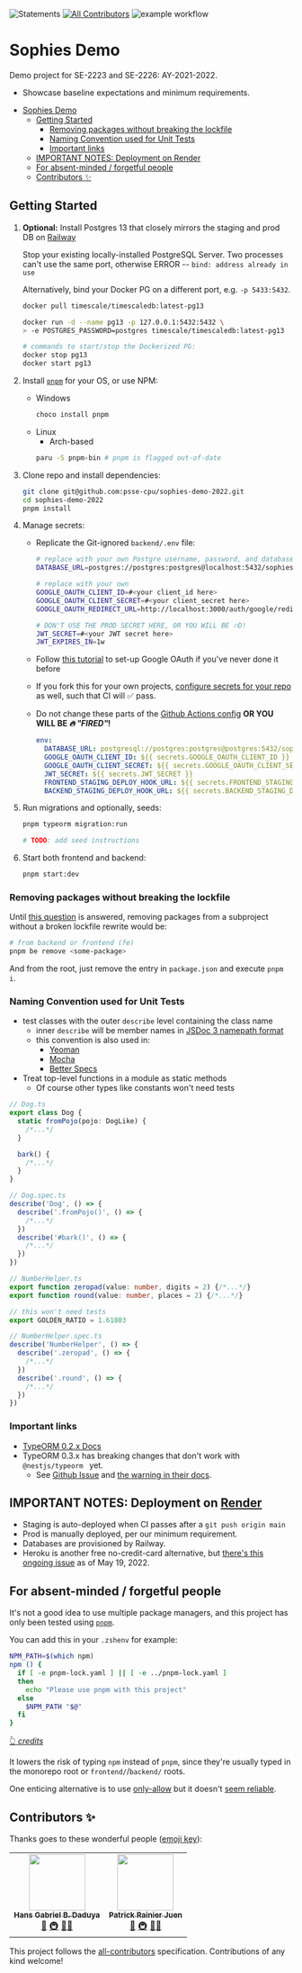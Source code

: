 ![Statements](https://img.shields.io/badge/Backend%20Code%20Coverage-80.32%25-yellow.svg?style=flat&logo=jest)<!-- ALL-CONTRIBUTORS-BADGE:START - Do not remove or modify this section -->
[![All Contributors](https://img.shields.io/badge/all_contributors-2-orange.svg?style=flat-square)](#contributors-) <!-- ALL-CONTRIBUTORS-BADGE:END -->![example workflow](https://github.com/psse-cpu/sophies-demo-2022/actions/workflows/node.js.yml/badge.svg)

# Sophies Demo

Demo project for SE-2223 and SE-2226: AY-2021-2022.

- Showcase baseline expectations and minimum requirements.

<!--ts-->

- [Sophies Demo](#sophies-demo)
  - [Getting Started](#getting-started)
    - [Removing packages without breaking the lockfile](#removing-packages-without-breaking-the-lockfile)
    - [Naming Convention used for Unit Tests](#naming-convention-used-for-unit-tests)
    - [Important links](#important-links)
  - [IMPORTANT NOTES: Deployment on <a href="https://render.com" rel="nofollow">Render</a>](#important-notes-deployment-on-render)
  - [For absent-minded / forgetful people](#for-absent-minded--forgetful-people)
  - [Contributors <g-emoji class="g-emoji" alias="sparkles" fallback-src="https://github.githubassets.com/images/icons/emoji/unicode/2728.png">✨</g-emoji>](#contributors-)

<!-- Added by: michael, at: Thursday, 19 May, 2022 11:41:04 AM PST -->

<!--te-->

## Getting Started

1. **Optional:** Install Postgres 13 that closely mirrors the staging and prod
   DB on [Railway](https://railway.app/)

   Stop your existing locally-installed PostgreSQL Server.
   Two processes can't use the same port, otherwise ERROR -- `bind: address already in use`

   Alternatively, bind your Docker PG on a different port, e.g. `-p 5433:5432`.

   ```sh
   docker pull timescale/timescaledb:latest-pg13

   docker run -d --name pg13 -p 127.0.0.1:5432:5432 \
   > -e POSTGRES_PASSWORD=postgres timescale/timescaledb:latest-pg13

   # commands to start/stop the Dockerized PG:
   docker stop pg13
   docker start pg13
   ```

2. Install [`pnpm`](https://pnpm.io/) for your OS, or use NPM:
   - Windows
     ```sh
     choco install pnpm
     ```
   - Linux
     - Arch-based
     ```sh
     paru -S pnpm-bin # pnpm is flagged out-of-date
     ```
3. Clone repo and install dependencies:
   ```sh
   git clone git@github.com:psse-cpu/sophies-demo-2022.git
   cd sophies-demo-2022
   pnpm install
   ```
4. Manage secrets:

   - Replicate the Git-ignored `backend/.env` file:

     ```sh
     # replace with your own Postgre username, password, and database
     DATABASE_URL=postgres://postgres:postgres@localhost:5432/sophies_demo

     # replace with your own
     GOOGLE_OAUTH_CLIENT_ID=#<your client_id here>
     GOOGLE_OAUTH_CLIENT_SECRET=#<your client_secret here>
     GOOGLE_OAUTH_REDIRECT_URL=http://localhost:3000/auth/google/redirect

     # DON'T USE THE PROD SECRET HERE, OR YOU WILL BE 🔥D!
     JWT_SECRET=#<your JWT secret here>
     JWT_EXPIRES_IN=1w
     ```

   - Follow [this tutorial][4] to set-up Google OAuth if you've never done it before
   - If you fork this for your own projects, [configure secrets for your repo][5] as well,
     such that CI will :white_check_mark: pass.
   - Do not change these parts of the [Github Actions config][7] **OR YOU WILL BE _:fire: "FIRED"_!**

     ```yaml
     env:
       DATABASE_URL: postgresql://postgres:postgres@postgres:5432/sophies_demo
       GOOGLE_OAUTH_CLIENT_ID: ${{ secrets.GOOGLE_OAUTH_CLIENT_ID }}
       GOOGLE_OAUTH_CLIENT_SECRET: ${{ secrets.GOOGLE_OAUTH_CLIENT_SECRET }}
       JWT_SECRET: ${{ secrets.JWT_SECRET }}
       FRONTEND_STAGING_DEPLOY_HOOK_URL: ${{ secrets.FRONTEND_STAGING_DEPLOY_HOOK_URL }}
       BACKEND_STAGING_DEPLOY_HOOK_URL: ${{ secrets.BACKEND_STAGING_DEPLOY_HOOK_URL }}
     ```

5. Run migrations and optionally, seeds:

   ```sh
   pnpm typeorm migration:run

   # TODO: add seed instructions
   ```

6. Start both frontend and backend:
   ```sh
   pnpm start:dev
   ```

### Removing packages without breaking the lockfile

Until [this question](https://github.com/pnpm/pnpm/discussions/4754) is answered,
removing packages from a subproject without a broken lockfile rewrite would be:

```sh
# from backend or frontend (fe)
pnpm be remove <some-package>
```

And from the root, just remove the entry in `package.json` and execute `pnpm i`.

### Naming Convention used for Unit Tests

- test classes with the outer `describe` level containing the class name
  - inner `describe` will be member names in [JSDoc 3 namepath format][3]
  - this convention is also used in:
    - [Yeoman](https://yeoman.io/contributing/testing-guidelines.html)
    - [Mocha](https://mochajs.org/)
    - [Better Specs](https://www.betterspecs.org/)
- Treat top-level functions in a module as static methods
  - Of course other types like constants won't need tests

```ts
// Dog.ts
export class Dog {
  static fromPojo(pojo: DogLike) {
    /*...*/
  }

  bark() {
    /*...*/
  }
}
```

```ts
// Dog.spec.ts
describe('Dog', () => {
  describe('.fromPojo()', () => {
    /*...*/
  })
  describe('#bark()', () => {
    /*...*/
  })
})
```

```ts
// NumberHelper.ts
export function zeropad(value: number, digits = 2) {/*...*/}
export function round(value: number, places = 2) {/*...*/}

// this won't need tests
export GOLDEN_RATIO = 1.61803
```

```ts
// NumberHelper.spec.ts
describe('NumberHelper', () => {
  describe('.zeropad', () => {
    /*...*/
  })
  describe('.round', () => {
    /*...*/
  })
})
```

### Important links

- [TypeORM 0.2.x Docs](https://orkhan.gitbook.io/typeorm/docs)
- TypeORM 0.3.x has breaking changes that don't work with `@nestjs/typeorm ` yet.
  - See [Github Issue][1] and [the warning in their docs][2].

## IMPORTANT NOTES: Deployment on [Render](https://render.com)

- Staging is auto-deployed when CI passes after a `git push origin main`
- Prod is manually deployed, per our minimum requirement.
- Databases are provisioned by Railway.
- Heroku is another free no-credit-card alternative, but [there's this ongoing issue][6]
  as of May 19, 2022.

## For absent-minded / forgetful people

It's not a good idea to use multiple package managers, and this project has only
been tested using [`pnpm`](https://pnpm.io/).

You can add this in your `.zshenv` for example:

```sh
NPM_PATH=$(which npm)
npm () {
  if [ -e pnpm-lock.yaml ] || [ -e ../pnpm-lock.yaml ]
  then
    echo "Please use pnpm with this project"
  else
    $NPM_PATH "$@"
  fi
}
```

<!-- TODO: remove once https://github.com/prettier/prettier/issues/11362 is solved -->
<!-- prettier-ignore -->
[:point_up_2: _credits_](https://stackoverflow.com/a/65831302/2310634)

It lowers the risk of typing `npm` instead of `pnpm`, since they're usually
typed in the monorepo root or `frontend/`/`backend/` roots.

One enticing alternative is to use [only-allow](https://github.com/pnpm/only-allow/)
but it doesn't [seem reliable](https://stackoverflow.com/a/63238108/2310634).

[1]: https://github.com/nestjs/typeorm/pull/1233
[2]: https://docs.nestjs.com/techniques/database#typeorm-integration
[3]: https://jsdoc.app/about-namepaths.html
[4]: https://dev.to/imichaelowolabi/how-to-implement-login-with-google-in-nest-js-2aoa
[5]: https://docs.github.com/en/actions/security-guides/encrypted-secrets
[6]: https://status.heroku.com/incidents/2413
[7]: .github/workflows/node.js.yml

## Contributors ✨

Thanks goes to these wonderful people ([emoji key](https://allcontributors.org/docs/en/emoji-key)):

<!-- ALL-CONTRIBUTORS-LIST:START - Do not remove or modify this section -->
<!-- prettier-ignore-start -->
<!-- markdownlint-disable -->
<table>
  <tr>
    <td align="center"><a href="http://hansdaduya.com"><img src="https://avatars.githubusercontent.com/u/49836841?v=4?s=100" width="100px;" alt=""/><br /><sub><b>Hans Gabriel B. Daduya</b></sub></a><br /><a href="#ideas-HansGabriel" title="Ideas, Planning, & Feedback">🤔</a> <a href="#infra-HansGabriel" title="Infrastructure (Hosting, Build-Tools, etc)">🚇</a> <a href="#mentoring-HansGabriel" title="Mentoring">🧑‍🏫</a></td>
    <td align="center"><a href="https://github.com/uLan08"><img src="https://avatars.githubusercontent.com/u/14162336?v=4?s=100" width="100px;" alt=""/><br /><sub><b>Patrick Rainier Juen</b></sub></a><br /><a href="#ideas-uLan08" title="Ideas, Planning, & Feedback">🤔</a> <a href="#infra-uLan08" title="Infrastructure (Hosting, Build-Tools, etc)">🚇</a> <a href="#mentoring-uLan08" title="Mentoring">🧑‍🏫</a></td>
  </tr>
</table>

<!-- markdownlint-restore -->
<!-- prettier-ignore-end -->

<!-- ALL-CONTRIBUTORS-LIST:END -->

This project follows the [all-contributors](https://github.com/all-contributors/all-contributors) specification. Contributions of any kind welcome!
